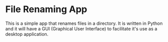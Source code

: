 # File Renaming App

This is a simple app that renames files in a directory. It is written in Python and it will have a GUI (Graphical User Interface) to facilitate it's use as a desktop application.

